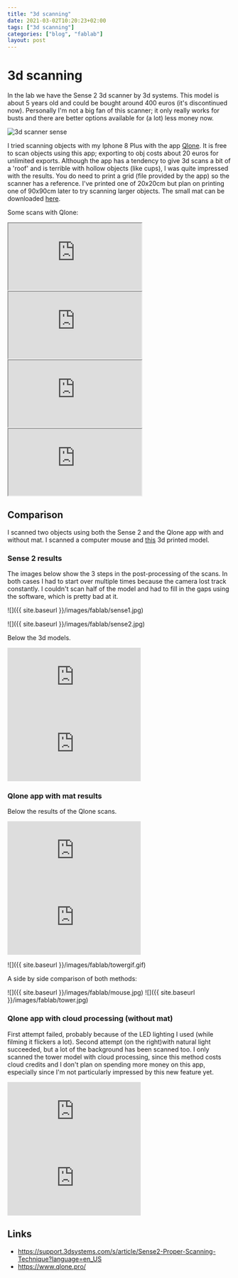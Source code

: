 ```yaml
---
title: "3d scanning"
date: 2021-03-02T10:20:23+02:00
tags: ["3d scanning"]
categories: ["blog", "fablab"]
layout: post
---
```


# 3d scanning
In the lab we have the Sense 2 3d scanner by 3d systems. This model is about 5 years old and could be bought around 400 euros (it's discontinued now). Personally I'm not a big fan of this scanner; it only really works for busts and there are better options available for (a lot) less money now. 

![3d scanner sense](https://external-content.duckduckgo.com/iu/?u=http%3A%2F%2F3dscanexpert.com%2Fwp-content%2Fuploads%2Fsense_2_3d_scanner_review_front-1024x507.jpg&f=1&nofb=1)

I tried scanning objects with my Iphone 8 Plus with the app [Qlone](https://www.qlone.pro/). It is free to scan objects using this app; exporting to obj costs about 20 euros for unlimited exports. Although the app has a tendency to give 3d scans a bit of a 'roof' and is terrible with hollow objects (like cups), I was quite impressed with the results. You do need to print a grid (file provided by the app) so the scanner has a reference. I've printed one of 20x20cm but plan on printing one of 90x90cm later to try scanning larger objects. The small mat can be downloaded [here](https://www.qlone.pro/_files/ugd/0dc13a_3427b99878b3407d94e6ca136bff2fa9.pdf).

Some scans with Qlone:

<div class="sketchfab-embed-wrapper">
    <iframe title="Pikachu lego" src="https://sketchfab.com/models/166653e7b62a4d0fb3b3c0ef57d94327/embed">
    </iframe>
</div>

<div class="sketchfab-embed-wrapper">
    <iframe title="Onion" src="https://sketchfab.com/models/449e7735c8c847d4aedb4c58f4c532f2/embed">
    </iframe>
</div>

<div class="sketchfab-embed-wrapper">
    <iframe title="Stanley disposable knife" src="https://sketchfab.com/models/e94673846a0e428597ed723f598e1613/embed">
    </iframe>
</div>

<div class="sketchfab-embed-wrapper">
    <iframe title="Coffee cup (failed)" src="https://sketchfab.com/models/d12a452a43044558a12adc0a9ffc02d7/embed">
    </iframe>
</div>

## Comparison 
I scanned two objects using both the Sense 2 and the Qlone app with and without mat. I scanned a computer mouse and [this](https://www.thingiverse.com/thing:2064029) 3d printed model.

### Sense 2 results
The images below show the 3 steps in the post-processing of the scans. In both cases I had to start over multiple times because the camera lost track constantly. I couldn't scan half of the model and had to fill in the gaps using the software, which is pretty bad at it.

![]({{ site.baseurl }}/images/fablab/sense1.jpg)

![]({{ site.baseurl }}/images/fablab/sense2.jpg)

Below the 3d models.

<div markdown="1" class="row-2--divs">
<div class="sketchfab-embed-wrapper"> <iframe title="Wireless mouse scanned with Sense 2" frameborder="0" allowfullscreen mozallowfullscreen="true" webkitallowfullscreen="true" allow="autoplay; fullscreen; xr-spatial-tracking" xr-spatial-tracking execution-while-out-of-viewport execution-while-not-rendered web-share src="https://sketchfab.com/models/fa2766ca5e2843838b2f9fc32fe9e447/embed?dnt=1"> </iframe> </div>
<div class="sketchfab-embed-wrapper"> <iframe title="3D printed tower scanned with Sense 2" frameborder="0" allowfullscreen mozallowfullscreen="true" webkitallowfullscreen="true" allow="autoplay; fullscreen; xr-spatial-tracking" xr-spatial-tracking execution-while-out-of-viewport execution-while-not-rendered web-share src="https://sketchfab.com/models/1bef9e5d6e7b4cf7bafab51a146f2123/embed?dnt=1"> </iframe> </div>
</div>

### Qlone app with mat results
Below the results of the Qlone scans. 

<div markdown="1" class="row-2--divs">
<div class="sketchfab-embed-wrapper"> <iframe title="Wireless mouse" frameborder="0" allowfullscreen mozallowfullscreen="true" webkitallowfullscreen="true" allow="autoplay; fullscreen; xr-spatial-tracking" xr-spatial-tracking execution-while-out-of-viewport execution-while-not-rendered web-share src="https://sketchfab.com/models/250936b2e4c1469d9be01e61ad7256e2/embed?dnt=1"> </iframe> </div>
<div class="sketchfab-embed-wrapper"> <iframe title="PolyPearl Tower Torture Test" frameborder="0" allowfullscreen mozallowfullscreen="true" webkitallowfullscreen="true" allow="autoplay; fullscreen; xr-spatial-tracking" xr-spatial-tracking execution-while-out-of-viewport execution-while-not-rendered web-share src="https://sketchfab.com/models/bd31f89a2a8b41eca4ee81639698d341/embed"> </iframe> </div>
</div>

![]({{ site.baseurl }}/images/fablab/towergif.gif)

A side by side comparison of both methods:

![]({{ site.baseurl }}/images/fablab/mouse.jpg)
![]({{ site.baseurl }}/images/fablab/tower.jpg)

### Qlone app with cloud processing (without mat)
First attempt failed, probably because of the LED lighting I used (while filming it flickers a lot). Second attempt (on the right)with natural light succeeded, but a lot of the background has been scanned too. I only scanned the tower model with cloud processing, since this method costs cloud credits and I don't plan on spending more money on this app, especially since I'm not particularly impressed by this new feature yet.

<div markdown="1" class="row-2--divs">
<div class="sketchfab-embed-wrapper"> <iframe title="Failed cloud scan" frameborder="0" allowfullscreen mozallowfullscreen="true" webkitallowfullscreen="true" allow="autoplay; fullscreen; xr-spatial-tracking" xr-spatial-tracking execution-while-out-of-viewport execution-while-not-rendered web-share src="https://sketchfab.com/models/4c1cd3046afc48a881abd8bca19fb62b/embed"> </iframe> </div>
<div class="sketchfab-embed-wrapper"> <iframe title="Qlone scan without mat" frameborder="0" allowfullscreen mozallowfullscreen="true" webkitallowfullscreen="true" allow="autoplay; fullscreen; xr-spatial-tracking" xr-spatial-tracking execution-while-out-of-viewport execution-while-not-rendered web-share src="https://sketchfab.com/models/575440a49aa34c0f90a2a154fbc09680/embed?dnt=1"> </iframe> </div>
</div>

## Links
- <https://support.3dsystems.com/s/article/Sense2-Proper-Scanning-Technique?language=en_US>
- <https://www.qlone.pro/>
